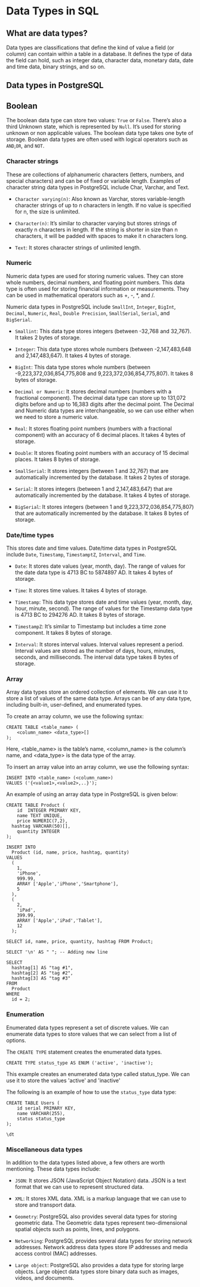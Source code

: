 # Data Types in SQL

## What are data types? 

Data types are classifications that define the kind of value a field (or column) can contain within a table in a database. It defines the type of data the field can hold, such as integer data, character data, monetary data, date and time data, binary strings, and so on.


## Data types in PostgreSQL

## Boolean

The boolean data type can store two values: `True` or `False`. There’s also a third Unknown state, which is represented by `Null`. It’s used for storing unknown or non applicable values. The boolean data type takes one byte of storage. Boolean data types are often used with logical operators such as `AND`,`OR`, and `NOT`.


### Character strings

These are collections of alphanumeric characters (letters, numbers, and special characters) and can be of fixed or variable length. Examples of character string data types in PostgreSQL include Char, Varchar, and Text.

- `Character varying(n)`: Also known as Varchar, stores variable-length character strings of up to n characters in length. If no value is specified for n, the size is unlimited.

- `Character(n)`: It’s similar to character varying but stores strings of exactly n characters in length. If the string is shorter in size than n characters, it will be padded with spaces to make it n characters long.

- `Text`: It stores character strings of unlimited length.


### Numeric
Numeric data types are used for storing numeric values. They can store whole numbers, decimal numbers, and floating point numbers. This data type is often used for storing financial information or measurements. They can be used in mathematical operators such as +, -, *, and /.

Numeric data types in PostgreSQL include `SmallInt`, `Integer`, `BigInt`, `Decimal`, `Numeric`, `Real`, `Double Precision`, `SmallSerial`, `Serial`, and `BigSerial`.

- `Smallint`: This data type stores integers (between -32,768 and 32,767). It takes 2 bytes of storage.

- `Integer`: This data type stores whole numbers (between -2,147,483,648 and 2,147,483,647). It takes 4 bytes of storage.

- `BigInt`: This data type stores whole numbers (between -9,223,372,036,854,775,808 and 9,223,372,036,854,775,807). It takes 8 bytes of storage.

- `Decimal or Numeric`: It stores decimal numbers (numbers with a fractional component). The decimal data type can store up to 131,072 digits before and up to 16,383 digits after the decimal point. The Decimal and Numeric data types are interchangeable, so we can use either when we need to store a numeric value.

- `Real`: It stores floating point numbers (numbers with a fractional component) with an accuracy of 6 decimal places. It takes 4 bytes of storage.

- `Double`: It stores floating point numbers with an accuracy of 15 decimal places. It takes 8 bytes of storage.

- `SmallSerial`: It stores integers (between 1 and 32,767) that are automatically incremented by the database. It takes 2 bytes of storage.

- `Serial`: It stores integers (between 1 and 2,147,483,647) that are automatically incremented by the database. It takes 4 bytes of storage.

- `BigSerial`: It stores integers (between 1 and 9,223,372,036,854,775,807) that are automatically incremented by the database. It takes 8 bytes of storage.


### Date/time types
This stores date and time values. Date/time data types in PostgreSQL include `Date`, `Timestamp`, `TimestamptZ`, `Interval`, and `Time`.

- `Date`: It stores date values (year, month, day). The range of values for the date data type is 4713 BC to 5874897 AD. It takes 4 bytes of storage.

- `Time`: It stores time values. It takes 4 bytes of storage.

- `Timestamp`: This data type stores date and time values (year, month, day, hour, minute, second). The range of values for the Timestamp data type is 4713 BC to 294276 AD. It takes 8 bytes of storage.

- `TimestampZ`: It’s similar to Timestamp but includes a time zone component. It takes 8 bytes of storage.

- `Interval`: It stores interval values. Interval values represent a period. Interval values are stored as the number of days, hours, minutes, seconds, and milliseconds. The interval data type takes 8 bytes of storage.


### Array
Array data types store an ordered collection of elements. We can use it to store a list of values of the same data type. Arrays can be of any data type, including built-in, user-defined, and enumerated types.

To create an array column, we use the following syntax:
```
CREATE TABLE <table_name> (
    <column_name> <data_type>[]
);
```

Here, <table_name> is the table’s name, <column_name> is the column’s name, and <data_type> is the data type of the array.

To insert an array value into an array column, we use the following syntax:

```
INSERT INTO <table_name> (<column_name>)
VALUES ('{<value1>,<value2>,..}');
```

An example of using an array data type in PostgreSQL is given below:

```
CREATE TABLE Product (
	id  INTEGER PRIMARY KEY, 
	name TEXT UNIQUE,
	price NUMERIC(7,2),
  hashtag VARCHAR(50)[],
	quantity INTEGER
);

INSERT INTO
  Product (id, name, price, hashtag, quantity)
VALUES
  (
    1,
    'iPhone',
    999.99,
    ARRAY ['Apple','iPhone','Smartphone'],
    5
  ), 
  (
    2,
    'iPad',
    399.99,
    ARRAY ['Apple','iPad','Tablet'],
    12
  );

SELECT id, name, price, quantity, hashtag FROM Product;

SELECT '\n' AS " "; -- Adding new line

SELECT 
  hashtag[1] AS "tag #1", 
  hashtag[2] AS "tag #2", 
  hashtag[3] AS "tag #3"
FROM 
  Product 
WHERE 
  id = 2; 
```

### Enumeration
Enumerated data types represent a set of discrete values. We can enumerate data types to store values that we can select from a list of options.

The `CREATE TYPE` statement creates the enumerated data types.

```
CREATE TYPE status_type AS ENUM ('active', 'inactive');
```

This example creates an enumerated data type called status_type. We can use it to store the values 'active' and 'inactive'

The following is an example of how to use the `status_type` data type:

```
CREATE TABLE Users (
    id serial PRIMARY KEY,
    name VARCHAR(255),
    status status_type
);

\dt
```

### Miscellaneous data types

In addition to the data types listed above, a few others are worth mentioning. These data types include:

- `JSON`: It stores JSON (JavaScript Object Notation) data. JSON is a text format that we can use to represent structured data.

- `XML`: It stores XML data. XML is a markup language that we can use to store and transport data.

- `Geometry`: PostgreSQL also provides several data types for storing geometric data. The Geometric data types represent two-dimensional spatial objects such as points, lines, and polygons.

- `Networking`: PostgreSQL provides several data types for storing network addresses. Network address data types store IP addresses and media access control (MAC) addresses.

- `Large object`: PostgreSQL also provides a data type for storing large objects. Large object data types store binary data such as images, videos, and documents.